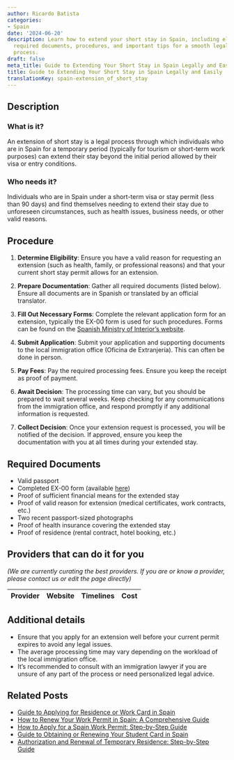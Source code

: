 ```yaml
---
author: Ricardo Batista
categories:
- Spain
date: '2024-06-20'
description: Learn how to extend your short stay in Spain, including eligibility,
  required documents, procedures, and important tips for a smooth legal extension
  process.
draft: false
meta_title: Guide to Extending Your Short Stay in Spain Legally and Easily
title: Guide to Extending Your Short Stay in Spain Legally and Easily
translationKey: spain-extension_of_short_stay
---
```





## Description

### What is it?
An extension of short stay is a legal process through which individuals who are in Spain for a temporary period (typically for tourism or short-term work purposes) can extend their stay beyond the initial period allowed by their visa or entry conditions. 

### Who needs it?
Individuals who are in Spain under a short-term visa or stay permit (less than 90 days) and find themselves needing to extend their stay due to unforeseen circumstances, such as health issues, business needs, or other valid reasons.

## Procedure

1. **Determine Eligibility**: Ensure you have a valid reason for requesting an extension (such as health, family, or professional reasons) and that your current short stay permit allows for an extension.

2. **Prepare Documentation**: Gather all required documents (listed below). Ensure all documents are in Spanish or translated by an official translator.

3. **Fill Out Necessary Forms**: Complete the relevant application form for an extension, typically the EX-00 form is used for such procedures. Forms can be found on the [Spanish Ministry of Interior’s website](https://www.inclusion.gob.es/documents/410169/2156469/00-Formulario_estancia.pdf).

4. **Submit Application**: Submit your application and supporting documents to the local immigration office (Oficina de Extranjería). This can often be done in person. 

5. **Pay Fees**: Pay the required processing fees. Ensure you keep the receipt as proof of payment.

6. **Await Decision**: The processing time can vary, but you should be prepared to wait several weeks. Keep checking for any communications from the immigration office, and respond promptly if any additional information is requested.

7. **Collect Decision**: Once your extension request is processed, you will be notified of the decision. If approved, ensure you keep the documentation with you at all times during your extended stay.

## Required Documents

- Valid passport
- Completed EX-00 form (available [here](https://www.inclusion.gob.es/documents/410169/2156469/00-Formulario_estancia.pdf))
- Proof of sufficient financial means for the extended stay
- Proof of valid reason for extension (medical certificates, work contracts, etc.)
- Two recent passport-sized photographs
- Proof of health insurance covering the extended stay
- Proof of residence (rental contract, hotel booking, etc.)

## Providers that can do it for you

_(We are currently curating the best providers. If you are or know a provider, please contact us or edit the page directly)_

| Provider        |     Website     |     Timelines    |       Cost      |
| --------------- | --------------- |  :-------------: | :-------------: |

## Additional details

- Ensure that you apply for an extension well before your current permit expires to avoid any legal issues.
- The average processing time may vary depending on the workload of the local immigration office.
- It’s recommended to consult with an immigration lawyer if you are unsure of any part of the process or need personalized legal advice.


## Related Posts

- [Guide to Applying for Residence or Work Card in Spain](https://tramitit.com/guides/spain/initial_or_renewal_of_residence_or_residence_and_work_card/)
- [How to Renew Your Work Permit in Spain: A Comprehensive Guide](https://tramitit.com/guides/spain/work_permit_renewal/)
- [How to Apply for a Spain Work Permit: Step-by-Step Guide](https://tramitit.com/guides/spain/work_permit_application/)
- [Guide to Obtaining or Renewing Your Student Card in Spain](https://tramitit.com/guides/spain/initial_or_renewal_student_card_for_foreigners/)
- [Authorization and Renewal of Temporary Residence: Step-by-Step Guide](https://tramitit.com/guides/spain/authorization_and_renewal_of_temporary_residence_for_exceptional_circumstances/)